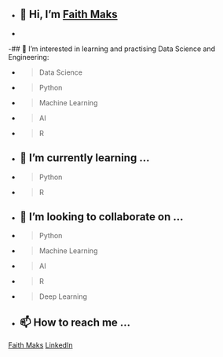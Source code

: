 - ## 👋 Hi, I’m [Faith Maks](https://github.com/faithmaks)
- 
-##  👀 I’m interested in learning and practising Data Science and Engineering:
- > Data Science
- > Python
- > Machine Learning
- > AI
- > R 
- ## 🌱 I’m currently learning ...
- > Python 
- > R
  
- ## 💞️ I’m looking to collaborate on ...
- > Python
- > Machine Learning
- > AI
- > R 
- > Deep Learning
  
- ## 📫 How to reach me ...
[Faith Maks](https://github.com/faithmaks)
[LinkedIn](https://www.linkedin.com/in/faith-makokha-9a2b92a3/)
<!---
faithmaks/faithmaks is a ✨ special ✨ repository because its `README.md` (this file) appears on your GitHub profile.
You can click the Preview link to take a look at your changes.
--->
